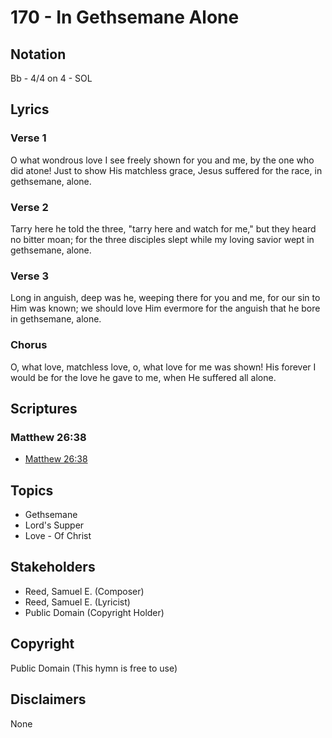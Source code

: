 # 170 - In Gethsemane Alone

## Notation

Bb - 4/4 on 4 - SOL

## Lyrics

### Verse 1

O what wondrous love I see freely shown for you and me, by the one who did atone! Just to show His matchless grace, Jesus suffered for the race, in gethsemane, alone.

### Verse 2

Tarry here he told the three, "tarry here and watch for me," but they heard no bitter moan; for the three disciples slept while my loving savior wept in gethsemane, alone.

### Verse 3

Long in anguish, deep was he, weeping there for you and me, for our sin to Him was known; we should love Him evermore for the anguish that he bore in gethsemane, alone.

### Chorus

O, what love, matchless love, o, what love for me was shown! His forever I would be for the love he gave to me, when He suffered all alone.


## Scriptures

### Matthew 26:38

- [Matthew 26:38](https://www.biblegateway.com/passage/?search=Matthew%2026%3A38)


## Topics

- Gethsemane
- Lord's Supper
- Love - Of Christ

## Stakeholders

- Reed, Samuel E. (Composer)
- Reed, Samuel E. (Lyricist)
- Public Domain (Copyright Holder)

## Copyright

Public Domain
(This hymn is free to use)

## Disclaimers

None

